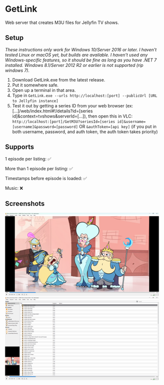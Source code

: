 # GetLink
Web server that creates M3U files for Jellyfin TV shows.

## Setup
*These instructions only work for Windows 10/Server 2016 or later. I haven't tested Linux or macOS yet, but builds are available. I haven't used any Windows-specific features, so it should be fine as long as you have .NET 7 installed. Windows 8.1/Server 2012 R2 or earlier is not supported (rip windows 7).*
1. Download GetLink.exe from the latest release.
2. Put it somewhere safe.
3. Open up a terminal in that area.
4. Type in `GetLink.exe --urls http://localhost:[port] --publicUrl [URL to Jellyfin instance]`
5. Test it out by getting a series ID from your web browser (ex: [...]/web/index.html#!/details?id=[series id]&context=tvshows&serverId=[...]), then open this in VLC: `http://localhost:[port]/GetM3U?seriesId=[series id]&username=[username]&password=[password]` OR `&authToken=[api key]` (if you put in both username, password, and auth token, the auth token takes priority)

## Supports
1 episode per listing: ✅

More than 1 episode per listing: ✅

Timestamps before episode is loaded: ✅

Music: ❌

## Screenshots
![Screenshot of VLC, playing the first episode of Breaking Bad](Image0.png)
![Screenshot of VLC, showing most of the Breaking Bad episodes in a list](Image1.png)
